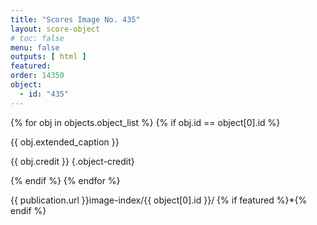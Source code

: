 ```yaml
---
title: "Scores Image No. 435"
layout: score-object
# toc: false
menu: false
outputs: [ html ]
featured: 
order: 14350
object:
  - id: "435"
---
```


{% for obj in objects.object_list %}
{% if obj.id == object[0].id %}

{{ obj.extended_caption }}

{{ obj.credit }} {.object-credit}

{% endif %}
{% endfor %}

<div class="object-credit object-url is-print-only">

{{ publication.url }}image-index/{{ object[0].id }}/ {% if featured %}*{% endif %}

</div>
